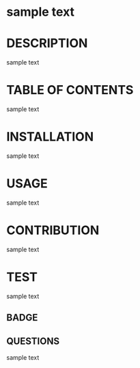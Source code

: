 # sample text

  # DESCRIPTION
  sample text

  # TABLE OF CONTENTS
  sample text

  # INSTALLATION
  sample text

  # USAGE
  sample text

  # CONTRIBUTION
  sample text

  # TEST
  sample text

  ## BADGE

  ## QUESTIONS
  sample text


